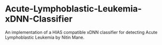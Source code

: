 # Acute-Lymphoblastic-Leukemia-xDNN-Classifier
An implementation of a HIAS compatible xDNN classifier for detecting Acute Lymphoblastic Leukemia by Nitin Mane. 
